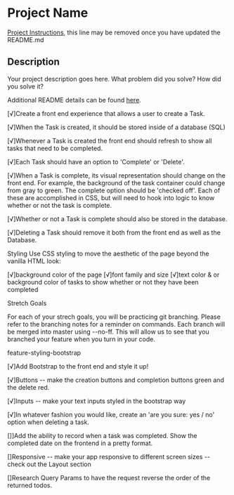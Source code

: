 # Project Name

[Project Instructions](./INSTRUCTIONS.md), this line may be removed once you have updated the README.md

## Description

Your project description goes here. What problem did you solve? How did you solve it?

Additional README details can be found [here](https://github.com/PrimeAcademy/readme-template/blob/master/README.md).




[√]Create a front end experience that allows a user to create a Task.

[√]When the Task is created, it should be stored inside of a database (SQL)

[√]Whenever a Task is created the front end should refresh to show all tasks that need to be completed.

[√]Each Task should have an option to 'Complete' or 'Delete'.

[√]When a Task is complete, its visual representation should change on the front end. For example, the background of the task container could change from gray to green. The complete option should be 'checked off'. Each of these are accomplished in CSS, but will need to hook into logic to know whether or not the task is complete.

[√]Whether or not a Task is complete should also be stored in the database.

[√]Deleting a Task should remove it both from the front end as well as the Database.

Styling
Use CSS styling to move the aesthetic of the page beyond the vanilla HTML look:

[√]background color of the page
[√]font family and size
[√]text color & or background color of tasks to show whether or not they have been completed


Stretch Goals

For each of your strech goals, you will be practicing git branching. Please refer to the branching notes for a reminder on commands. Each branch will be merged into master using --no-ff. This will allow us to see that you branched your feature when you turn in your code.

feature-styling-bootstrap

[√]Add Bootstrap to the front end and style it up!

[√]Buttons -- make the creation buttons and completion buttons green and the delete red.

[√]Inputs -- make your text inputs styled in the bootstrap way


[√]In whatever fashion you would like, create an 'are you sure: yes / no' option when deleting a task.

[]]Add the ability to record when a task was completed. Show the completed date on the frontend in a 
pretty format.

[]Responsive -- make your app responsive to different screen sizes -- check out the Layout section

[]Research Query Params to have the request reverse the order of the returned todos.

